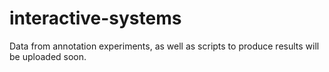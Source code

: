 # interactive-systems

Data from annotation experiments, as well as scripts to produce results
will be uploaded soon.
